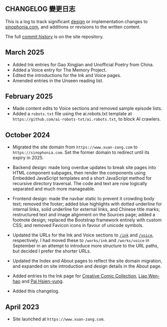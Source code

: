 <article>
<h1>CHANGELOG&nbsp;<span class="chinese-heading">變更日志</span></h1>

This is a log to track significant <a href="/about#design" class="internal-url">design</a> or implementation changes to <a href="/" class="internal-url">sinophonia.com</a>, and additions or revisions to the written content.

The full <a href="https://github.com/essteer/sinophonia" class="external-url">commit history</a> is on the site repository.

## March 2025

- Added Ink entries for Gao Xingjian and Unofficial Poetry from China.
- Added a Voice entry for The Memory Project.
- Edited the introductions for the Ink and Voice pages.
- Amended entries in the Unseen reading list. 

## February 2025

- Made content edits to Voice sections and removed sample episode lists.
- Added a `robots.txt` file using the ai.robots.txt template at `https://github.com/ai-robots-txt/ai.robots.txt`, to block AI crawlers.

## October 2024

- Migrated the site domain from `https://www.xuan-zang.com` to `https://sinophonia.com`. Set the former domain to redirect until its expiry in 2025.

- Backend design: made long overdue updates to break site pages into HTML component subpages, then render the components using Embedded JavaScript templates and a short JavaScript method for recursive directory traversal. The code and text are now logically separated and much more manageable.

- Frontend design: made the navbar static to prevent it crowding body text; removed the footer; added blue highlights with dotted underline for internal links, solid underline for external links, and Chinese title marks; restructured text and image alignment on the Sources page; added a footnote design; replaced the Bootstrap framework entirely with custom CSS; and removed Favicon icons in favour of unicode symbols.

- Updated the URLs for the Ink and Voice sections to <a href="/ink" class="internal-url">`/ink`</a> and <a href="/voice" class="internal-url">`/voice`</a>, respectively. I had moved these to `/works/ink` and `/works/voice` in September in an attempt to introduce more structure to the URL paths, but decided I prefer the shorter URLs.

- Updated the Index and About pages to reflect the site domain migration, and expanded on site introduction and design details in the About page.

- Added entries to the Ink page for <a href="/ink#CCC" class="internal-url">Creative Comic Collection</a>, <a href="/ink#LiaoWen-hao" class="internal-url">Liao Wen-hao</a> and <a href="/ink#PaiHsien-yung" class="internal-url">Pai Hsien-yung</a>.

- Added this changelog.

## April 2023

- Site launched at `https://www.xuan-zang.com`.
</article>
